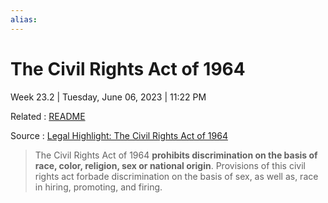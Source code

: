 ```yaml
---
alias:
---
```


# The Civil Rights Act of 1964

Week 23.2 | Tuesday, June 06, 2023 | 11:22 PM

Related : [README](../chapter-04-hiring-ethical-people/README.md)

Source : [Legal Highlight: The Civil Rights Act of 1964](https://www.dol.gov/agencies/oasam/civil-rights-center/statutes/civil-rights-act-of-1964#:~:text=The%20Civil%20Rights%20Act%20of%201964%20prohibits%20discrimination%20on%20the,hiring%2C%20promoting%2C%20and%20firing.)

> The Civil Rights Act of 1964 **prohibits discrimination on the basis of race, color, religion, sex or national origin**. Provisions of this civil rights act forbade discrimination on the basis of sex, as well as, race in hiring, promoting, and firing.
